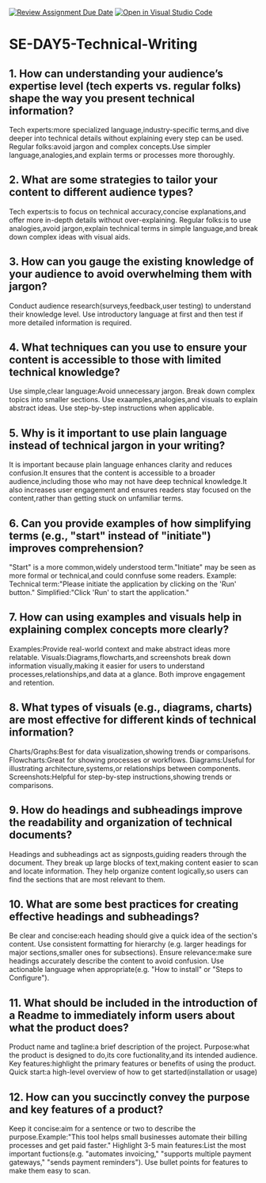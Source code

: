 [![Review Assignment Due Date](https://classroom.github.com/assets/deadline-readme-button-22041afd0340ce965d47ae6ef1cefeee28c7c493a6346c4f15d667ab976d596c.svg)](https://classroom.github.com/a/zsAR-pyY)
[![Open in Visual Studio Code](https://classroom.github.com/assets/open-in-vscode-2e0aaae1b6195c2367325f4f02e2d04e9abb55f0b24a779b69b11b9e10269abc.svg)](https://classroom.github.com/online_ide?assignment_repo_id=19045561&assignment_repo_type=AssignmentRepo)
# SE-DAY5-Technical-Writing
## 1. How can understanding your audience’s expertise level (tech experts vs. regular folks) shape the way you present technical information?
Tech experts:more specialized language,industry-specific terms,and dive deeper into technical details without explaining every step can be used.
Regular folks:avoid jargon and complex concepts.Use simpler language,analogies,and explain terms or processes more thoroughly.
## 2. What are some strategies to tailor your content to different audience types?
Tech experts:is to focus on technical accuracy,concise explanations,and offer more in-depth details without over-explaining.
Regular folks:is to use analogies,avoid jargon,explain technical terms in simple language,and break down complex ideas with visual aids.
## 3. How can you gauge the existing knowledge of your audience to avoid overwhelming them with jargon?
Conduct audience research(surveys,feedback,user testing) to understand their knowledge level.
Use introductory language at first and then test if more detailed information is required.
## 4. What techniques can you use to ensure your content is accessible to those with limited technical knowledge?
Use simple,clear language:Avoid unnecessary jargon.
Break down complex topics into smaller sections.
Use exaamples,analogies,and visuals to explain abstract ideas.
Use step-by-step instructions when applicable.
## 5. Why is it important to use plain language instead of technical jargon in your writing?
It is important because plain language enhances clarity and reduces confusion.It ensures that the content is accessible to a broader audience,including those who may not have deep technical knowledge.It also increases user engagement and ensures readers stay focused on the content,rather than getting stuck on unfamiliar terms.
## 6. Can you provide examples of how simplifying terms (e.g., "start" instead of "initiate") improves comprehension?
"Start" is a more common,widely understood term."Initiate" may be seen as more formal or technical,and could connfuse some readers.
Example:
Technical term:"Please initiate the application by clicking on the 'Run' button."
Simplified:"Click 'Run' to start the application."
## 7. How can using examples and visuals help in explaining complex concepts more clearly?
Examples:Provide real-world context and make abstract ideas more relatable.
Visuals:Diagrams,flowcharts,and screenshots break down information visually,making it easier for users to understand processes,relationships,and data at a glance.
Both improve engagement and retention.
## 8. What types of visuals (e.g., diagrams, charts) are most effective for different kinds of technical information?
Charts/Graphs:Best for data visualization,showing trends or comparisons.
Flowcharts:Great for showing processes or workflows.
Diagrams:Useful for illustrating architecture,systems,or relationships between components.
Screenshots:Helpful for step-by-step instructions,showing trends or comparisons.
## 9. How do headings and subheadings improve the readability and organization of technical documents?
Headings and subheadings act as signposts,guiding readers through the document.
They break up large blocks of text,making content easier to scan and locate information.
They help organize content logically,so users can find the sections that are most relevant to them.

## 10. What are some best practices for creating effective headings and subheadings?
Be clear and concise:each heading should give a quick idea of the section's content.
Use consistent formatting for hierarchy (e.g. larger headings for major sections,smaller ones for subsections).
Ensure relevance:make sure headings accurately describe the content to avoid confusion.
Use actionable language when appropriate(e.g. "How to install" or "Steps to Configure").
## 11. What should be included in the introduction of a Readme to immediately inform users about what the product does?
Product name and tagline:a brief description of the project.
Purpose:what the product is designed to do,its core fuctionality,and its intended audience.
Key features:highlight the primary features or benefits of using the product.
Quick start:a high-level overview of how to get started(installation or usage)
## 12. How can you succinctly convey the purpose and key features of a product?
Keep it concise:aim for a sentence or two to describe the purpose.Example:"This tool helps small businesses automate their billing processes and get paid faster."
Highlight 3-5 main features:List the most important fuctions(e.g. "automates invoicing," "supports multiple payment gateways," "sends payment reminders").
Use bullet points for features to make them easy to scan.
